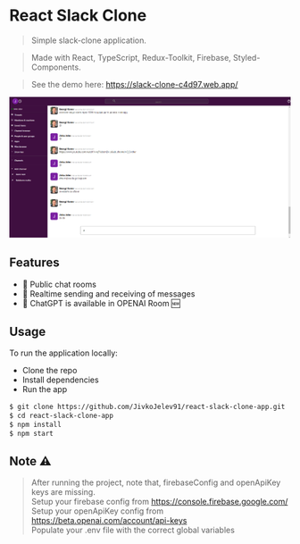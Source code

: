 # React Slack Clone

> Simple slack-clone application. 

> Made with React, TypeScript, Redux-Toolkit, Firebase, Styled-Components.

> See the demo here: https://slack-clone-c4d97.web.app/

![Image](./src/resources/demo.png)


## Features

* 📝 Public chat rooms
* 📡 Realtime sending and receiving of messages
* 🤖 ChatGPT is available in OPENAI Room 🆕

## Usage

To run the application locally: 
 * Clone the repo
 * Install dependencies
 * Run the app

```
$ git clone https://github.com/JivkoJelev91/react-slack-clone-app.git
$ cd react-slack-clone-app
$ npm install
$ npm start
```

## Note :warning: 

> After running the project, note that, firebaseConfig and openApiKey keys are missing. <br />
> Setup your firebase config from https://console.firebase.google.com/ <br />
> Setup your openApiKey config from https://beta.openai.com/account/api-keys <br />
> Populate your .env file with the correct global variables

